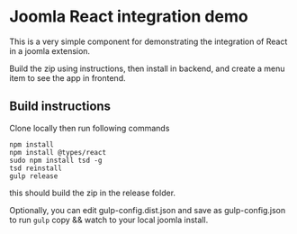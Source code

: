# Joomla React integration demo

This is a very simple component for demonstrating the integration of React in a joomla extension.

Build the zip using instructions, then install in backend, and create a menu item to see the app in frontend.

## Build instructions
Clone locally then run following commands
```
npm install
npm install @types/react
sudo npm install tsd -g
tsd reinstall
gulp release
```
this should build the zip in the release folder.

Optionally, you can edit gulp-config.dist.json and save as gulp-config.json to run `gulp` copy && watch to your local joomla install.
